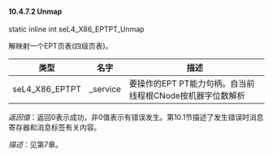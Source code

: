 #### 10.4.7.2  Unmap

static inline int seL4_X86_EPTPT_Unmap

解映射一个EPT页表(四级页表)。

类型 | 名字 | 描述
--- | --- | ---
seL4_X86_EPTPT | _service | 要操作的EPT PT能力句柄。自当前线程根CNode按机器字位数解析

*返回值*：返回0表示成功，非0值表示有错误发生。第10.1节描述了发生错误时消息寄存器和消息标签有关内容。

*描述*：见第7章。
